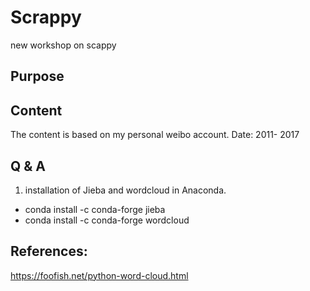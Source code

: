 # Scrappy
new workshop on scappy

## Purpose

## Content
 The content is based on my personal weibo account.
 Date: 2011- 2017

## Q & A
1. installation of Jieba and wordcloud in Anaconda.
 - conda install -c conda-forge jieba 
 - conda install -c conda-forge wordcloud 


## References:
https://foofish.net/python-word-cloud.html
